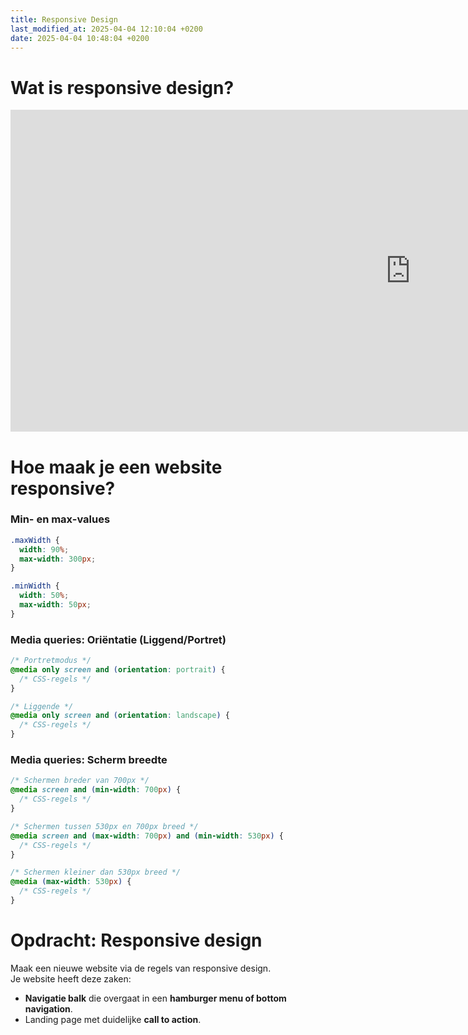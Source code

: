 ```yaml
---
title: Responsive Design
last_modified_at: 2025-04-04 12:10:04 +0200
date: 2025-04-04 10:48:04 +0200
---
```


# Wat is responsive design?

<iframe src="https://docs.google.com/presentation/d/e/2PACX-1vSnFaYYHLrTxCS8w7qM_RWBAPidlXrqNC8wq69L0Y17hAPQc3yUAL5dvAj7R1BKdA/embed?start=false&loop=false&delayms=3000" frameborder="0" width="1280" height="515" allowfullscreen="true" mozallowfullscreen="true" webkitallowfullscreen="true"></iframe>

# Hoe maak je een website responsive?

### Min- en max-values

```css
.maxWidth {
  width: 90%;
  max-width: 300px;
}

.minWidth {
  width: 50%;
  max-width: 50px;
}
```

### Media queries: Oriëntatie (Liggend/Portret)

```css
/* Portretmodus */
@media only screen and (orientation: portrait) {
  /* CSS-regels */
}

/* Liggende */
@media only screen and (orientation: landscape) {
  /* CSS-regels */
}
```

### Media queries: Scherm breedte

```css
/* Schermen breder van 700px */
@media screen and (min-width: 700px) {
  /* CSS-regels */
}

/* Schermen tussen 530px en 700px breed */
@media screen and (max-width: 700px) and (min-width: 530px) {
  /* CSS-regels */
}

/* Schermen kleiner dan 530px breed */
@media (max-width: 530px) {
  /* CSS-regels */
}
```

# Opdracht: Responsive design

Maak een nieuwe website via de regels van responsive design.  
Je website heeft deze zaken:

- **Navigatie balk** die overgaat in een **hamburger menu of bottom navigation**.
- Landing page met duidelijke **call to action**.
